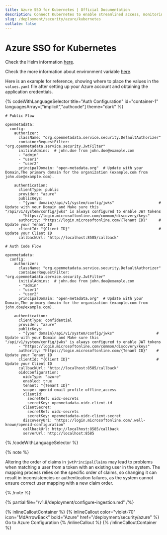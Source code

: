 ```yaml
---
title: Azure SSO for Kubernetes | Official Documentation
description: Connect Kubernetes to enable streamlined access, monitoring, or search of enterprise data using secure and scalable integrations.
slug: /deployment/security/azure/kubernetes
collate: false
---
```


# Azure SSO for Kubernetes

Check the Helm information [here](https://artifacthub.io/packages/search?repo=open-metadata).

Check the more information about environment variable [here](/deployment/security/configuration-parameters).

Here is an example for reference, showing where to place the values in the `values.yaml` file after setting up your Azure account and obtaining the application credentials.

{% codeWithLanguageSelector title="Auth Configuration" id="container-1" languagesArray=["implicit","authcode"] theme="dark" %}

```implicit
# Public Flow

openmetadata:
  config:
    authorizer:
      className: "org.openmetadata.service.security.DefaultAuthorizer"
      containerRequestFilter: "org.openmetadata.service.security.JwtFilter"
      initialAdmins:  # john.doe from john.doe@example.com
      - "admin"
      - "user1"
      - "user2"
      principalDomain: "open-metadata.org"  # Update with your Domain,The primary domain for the organization (example.com from john.doe@example.com).  

    authentication:
      clientType: public
      provider: "azure"
      publicKeys:
      - "{your domain}/api/v1/system/config/jwks"                    # Update with your Domain and Make sure this "/api/v1/system/config/jwks" is always configured to enable JWT tokens
      - "https://login.microsoftonline.com/common/discovery/keys"
      authority: "https://login.microsoftonline.com/{Tenant ID}"     # Update your Tenant ID  
      clientId: "{Client ID}"                                        # Update your Client ID
      callbackUrl: "http://localhost:8585/callback"
```

```authcode
# Auth Code Flow 

openmetadata:
  config:
    authorizer:
      className: "org.openmetadata.service.security.DefaultAuthorizer"  
      containerRequestFilter: "org.openmetadata.service.security.JwtFilter"  
      initialAdmins:  # john.doe from john.doe@example.com
      - "admin"
      - "user1"
      - "user2"
      principalDomain: "open-metadata.org"  # Update with your Domain,The primary domain for the organization (example.com from john.doe@example.com).  

    authentication:
      clientType: confidential 
      provider: "azure" 
      publicKeys:
      - "{your domain}/api/v1/system/config/jwks"                   # Update with your Domain and Make sure this "/api/v1/system/config/jwks" is always configured to enable JWT tokens
      - "https://login.microsoftonline.com/common/discovery/keys"
      authority: "https://login.microsoftonline.com/{Tenant ID}"    # Update your Tenant ID
      clientId: "{Client ID}"                                       # Update your Client ID
      callbackUrl: "http://localhost:8585/callback"
      oidcConfiguration:
        oidcType: "azure"
        enabled: true
        tenant: "{Tenant ID}"
        scope: openid email profile offline_access
        clientId:
          secretRef: oidc-secrets
          secretKey: openmetadata-oidc-client-id  
        clientSecret:
          secretRef: oidc-secrets
          secretKey: openmetadata-oidc-client-secret  
        discoveryUri: "https://login.microsoftonline.com/.well-known/openid-configuration"     
        callbackUrl: http://localhost:8585/callback  
        serverUrl: http://localhost:8585  
```

{% /codeWithLanguageSelector %}

{% note %}

Altering the order of claims in `jwtPrincipalClaims` may lead to problems when matching a user from a token with an existing user in the system. The mapping process relies on the specific order of claims, so changing it can result in inconsistencies or authentication failures, as the system cannot ensure correct user mapping with a new claim order.

{% /note %}

{% partial file="/v1.8/deployment/configure-ingestion.md" /%}


{% inlineCalloutContainer %}
  {% inlineCallout
    color="violet-70"
    icon="MdArrowBack"
    bold="Azure"
    href="/deployment/security/azure" %}
    Go to Azure Configuration
  {% /inlineCallout %}
{% /inlineCalloutContainer %}